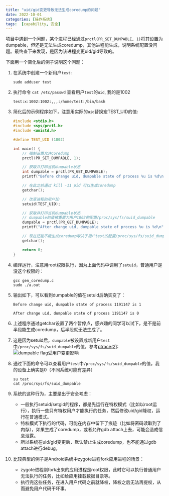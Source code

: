 ```yaml
---
title: "uid/gid变更导致无法生成coredump的问题"
date: 2022-10-01
categories: [操作系统]
tags:  [capability, 安全] 
---
```



项目中遇到一个问题，某个进程已经通过`prctl(PR_SET_DUMPABLE, 1)`将其设置为dumpable，但还是无法生成coredump，其他进程能生成，说明系统配置没问题。最终查下来发现，是因为该进程变更uid/gid导致的。

下面用一个简化后的例子说明这个问题：

1. 在系统中创建一个新用户`test`:
    ```
    sudo adduser test
    ```
2. 执行命令 `cat /etc/passwd` 查看用户`test`的`uid`, 我的是1002
    ```
    test:x:1002:1002:,,,:/home/test:/bin/bash
    ```
3. 简化后的示例程序如下，注意用实际的`uid`替换宏TEST_UID的值:

    ```c++
    #include <stdio.h>
    #include <sys/prctl.h>
    #include <unistd.h>

    #define TEST_UID (1002)

    int main() {
        // 强制设置允许coredump
        prctl(PR_SET_DUMPABLE, 1);

        // 获取并打印当前dumpable状态
        int dumpable = prctl(PR_GET_DUMPABLE);
        printf("Before change uid, dumpable state of process %u is %d\n", getpid(), dumpable);

        // 在此之前通过 kill -11 pid 可以生成coredump
        getchar();

        // 改变进程的用户ID
        setuid(TEST_UID);

        // 获取并打印当前dumpable状态
        // dumpable的值被重置为用户1002的配置/proc/sys/fs/suid_dumpable
        dumpable = prctl(PR_GET_DUMPABLE);
        printf("After change uid, dumpable state of process %u is %d\n", getpid(), dumpable);

        // 现在还能不能生成coredump取决于用户test的配置/proc/sys/fs/suid_dumpable
        getchar();

        return 0;
    }
    ```

4. 编译运行，注意用root权限执行，因为上面代码中调用了`setuid`，普通用户是没这个权限的：
    ```
    gcc gen_coredump.c
    sudo ./a.out
    ```

5. 输出如下，可以看到dumpable的值在setuid后确实变了：

    ```
    Before change uid, dumpable state of process 1191147 is 1

    After change uid, dumpable state of process 1191147 is 0
    ```

6. 上述程序通过getchar设置了两个暂停点，感兴趣的同学可以试下，是不是前半段能生成coredump，后半段就无法生成了。

7. 这是因为setuid后，`dumpable`被设置成新用户`test`中`/proc/sys/fs/suid_dumpable`的值，参考[ptrace(2)](http://man.he.net/man2/prctl):  
![dumpable flag受用户变更影响](http://data.coderhuo.tech/2022-10-01-setuid_not_gen_coredump/dumpable_change_small.jpg)
8. 通过下面的命令可以查看用户`test`中`/proc/sys/fs/suid_dumpable`的值，我的设备上确实是0（不同系统可能有差异）
    ```
    su test
    cat /proc/sys/fs/suid_dumpable
    ```
9. 系统的这种行为，主要是出于安全考虑：
    - 一般执行setuid/setgid的程序，都是先运行在特权模式（比如以root运行），执行一些只有特权用户才能执行的任务，然后修改uid/gid降权，运行在普通模式。
    - 特权模式下执行的代码，可能在内存中留下了痕迹（比如将密码读取到了内存），如果生成了coredump，或者允许gdb attach上去，可能会造成信息泄露。
    - 所以系统在uid/gid变更后，默认禁止生成coredump，也不能通过gdb attach进行debug。

10. 比较典型的例子是Android系统中zygote进程fork应用进程的场景：
    - zygote进程刚fork出来的应用进程是root权限，此时它可以执行普通用户无法执行的任务，比如给应用挂载数据目录等。
    - 执行完这些任务，在进入用户代码之前就降权，降权之后无法再提权，从而避免用户代码干坏事。
